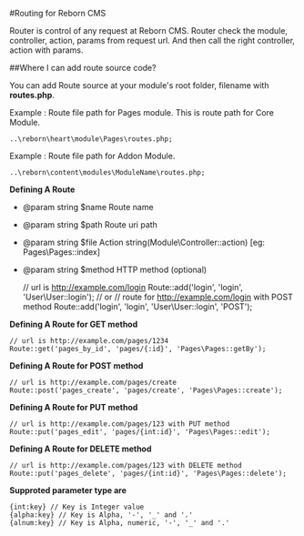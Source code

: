 #Routing for Reborn CMS

Router is control of any request at Reborn CMS. Router check the module, controller, action, params from request url. And then call the right controller, action with params.


##Where I can add route source code?

You can add Route source at your module's root folder, filename with **routes.php**.

Example : Route file path for Pages module. This is route path for Core Module.

	..\reborn\heart\module\Pages\routes.php;

Example : Route file path for Addon Module.

	..\reborn\content\modules\ModuleName\routes.php;



**Defining A Route**
* @param string $name Route name
* @param string $path Route uri path
* @param string $file Action string(Module\Controller::action) [eg: Pages\Pages::index]
* @param string $method HTTP method (optional)

	// url is http://example.com/login
	Route::add('login', 'login', 'User\User::login');
	// or
	// route for http://example.com/login with POST method
	Route::add('login', 'login', 'User\User::login', 'POST');

**Defining A Route for GET method**

	// url is http://example.com/pages/1234
	Route::get('pages_by_id', 'pages/{:id}', 'Pages\Pages::getBy');

**Defining A Route for POST method**

	// url is http://example.com/pages/create
	Route::post('pages_create', 'pages/create', 'Pages\Pages::create');

**Defining A Route for PUT method**

	// url is http://example.com/pages/123 with PUT method
	Route::put('pages_edit', 'pages/{int:id}', 'Pages\Pages::edit');

**Defining A Route for DELETE method**

	// url is http://example.com/pages/123 with DELETE method
	Route::put('pages_delete', 'pages/{int:id}', 'Pages\Pages::delete');

**Supproted parameter type are**

	{int:key} // Key is Integer value
	{alpha:key} // Key is Alpha, '-', '_' and '.'
	{alnum:key} // Key is Alpha, numeric, '-', '_' and '.'


